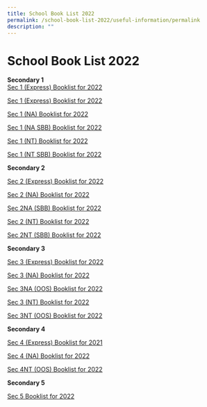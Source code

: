 ```yaml
---
title: School Book List 2022
permalink: /school-book-list-2022/useful-information/permalink
description: ""
---
```

School Book List 2022
=====================

**Secondary 1**  
[Sec 1 (Express) Booklist for 2022](/files/AMSS%20S1%20EXP%20final.pdf)


[Sec 1 (Express) Booklist for 2022](/files/AMSS%20S1%20EXP%20final.pdf)
  
[Sec 1 (NA) Booklist for 2022]([](/files/AMSS%20S1%20NA%20final.pdf))  
  
[Sec 1 (NA SBB) Booklist for 2022]([](/files/AMSS%20S1%20NA%20SBB%20final.pdf))  
  
[Sec 1 (NT) Booklist for 2022]([](/files/AMSS%20S1%20NT%20final.pdf))  
  
[Sec 1 (NT SBB) Booklist for 2022]([](/files/AMSS%20S1%20NT%20SBB%20final.pdf))

**Secondary 2**  

[Sec 2 (Express) Booklist for 2022]([](/files/AMSS%20S2%20EXP.pdf))  
  
[Sec 2 (NA) Booklist for 2022]([](/files/AMSS%20S2%20NA.pdf))  
  
[Sec 2NA (SBB) Booklist for 2022]([](/files/AMSS%20S2%20NA%20SBB.pdf))  
  
[Sec 2 (NT) Booklist for 2022]([](/files/AMSS%20S2%20NT.pdf))  
  
[Sec 2NT (SBB) Booklist for 2022]([](/files/AMSS%20S2%20NT%20SBB.pdf))  

**Secondary 3**

[Sec 3 (Express) Booklist for 2022]([](/files/AMSS%20S3%20EXP.pdf))  
  
[Sec 3 (NA) Booklist for 2022]([](/files/AMSS%20S3%20NA.pdf))  
  
[Sec 3NA (OOS) Booklist for 2022]([](/files/AMSS%20S3%20NA%20OOS.pdf))  
  
[Sec 3 (NT) Booklist for 2022]([](/files/AMSS%20S3%20NT.pdf))  
  
[Sec 3NT (OOS) Booklist for 2022]([](/files/AMSS%20S3%20NT%20OOS.pdf))  
  

****Secondary 4****

[Sec 4 (Express) Booklist for 2021]([](/files/AMSS%20S4%20EXP.pdf))  
  
[Sec 4 (NA) Booklist for 2022]([](/files/AMSS%20S4%20NA.pdf))  
  
[Sec 4NT (OOS) Booklist for 2022]([](/files/AMSS%20S4%20NT%20OOS.pdf))  

**Secondary 5**

[Sec 5 Booklist for 2022]([](/files/AMSS%20S5%20NA.pdf))